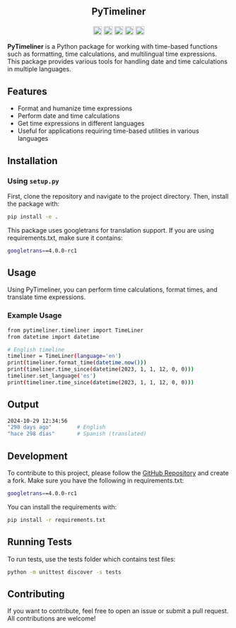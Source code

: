 <class>
<h2><p align="center">
  PyTimeliner
</p></h2>

<p align="center"><a href="https://github.com/nowte/PyTimeliner/issues"><img alt="Issues open" src="https://img.shields.io/github/issues-raw/nowte/PyTimeliner?style=for-the-badge" height="20"/></a>
<a href="https://github.com/nowte/PyTimeliner/"><img alt="Last commit" src="https://img.shields.io/github/last-commit/nowte/PyTimeliner?style=for-the-badge" height="20"/></a>
<a href="https://github.com/nowte/PyTimeliner/blob/main/LICENSE"><img alt="License" src="https://img.shields.io/github/license/nowte/PyTimeliner?style=for-the-badge" height="20"/></a>
<a href="https://github.com/nowte/PyTimeliner/releases"><img alt="Latest version" src="https://img.shields.io/github/v/tag/nowte/PyTimeliner?label=Latest%20Version&style=for-the-badge" height="20"/></a>
<a href="https://pypi.org/project/PyTimeliner/"><img alt="PyPI Version" src="https://img.shields.io/pypi/v/PyTimeliner?style=for-the-badge" height="20"/></a>

**PyTimeliner** is a Python package for working with time-based functions such as formatting, time calculations, and multilingual time expressions. This package provides various tools for handling date and time calculations in multiple languages.

## Features

- Format and humanize time expressions
- Perform date and time calculations
- Get time expressions in different languages
- Useful for applications requiring time-based utilities in various languages

## Installation

### Using `setup.py`

First, clone the repository and navigate to the project directory. Then, install the package with:

```bash
pip install -e .
```

This package uses googletrans for translation support. If you are using requirements.txt, make sure it contains:

```bash
googletrans==4.0.0-rc1
```

## Usage
Using PyTimeliner, you can perform time calculations, format times, and translate time expressions.

### Example Usage
```bash
from pytimeliner.timeliner import TimeLiner
from datetime import datetime

# English timeline
timeliner = TimeLiner(language='en')
print(timeliner.format_time(datetime.now()))
print(timeliner.time_since(datetime(2023, 1, 1, 12, 0, 0)))
timeliner.set_language('es')
print(timeliner.time_since(datetime(2023, 1, 1, 12, 0, 0)))
```

## Output
```bash
2024-10-29 12:34:56
"298 days ago"        # English
"hace 298 días"       # Spanish (translated)
```

## Development
To contribute to this project, please follow the [GitHub Repository](https://github.com/nowte/PyTimeliner) and create a fork. Make sure you have the following in requirements.txt:
```bash
googletrans==4.0.0-rc1
```

You can install the requirements with:

```bash
pip install -r requirements.txt
```

## Running Tests
To run tests, use the tests folder which contains test files:

```bash
python -m unittest discover -s tests
```
## Contributing
If you want to contribute, feel free to open an issue or submit a pull request. All contributions are welcome!